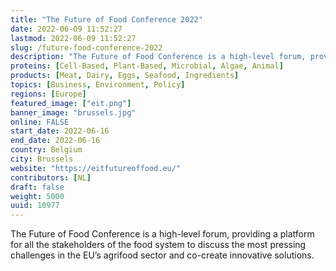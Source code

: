 ```yaml
---
title: "The Future of Food Conference 2022"
date: 2022-06-09 11:52:27
lastmod: 2022-06-09 11:52:27
slug: /future-food-conference-2022
description: "The Future of Food Conference is a high-level forum, providing a platform for all the stakeholders of the food system to discuss the most pressing challenges in the EU’s agrifood sector and co-create innovative solutions."
proteins: [Cell-Based, Plant-Based, Microbial, Algae, Animal]
products: [Meat, Dairy, Eggs, Seafood, Ingredients]
topics: [Business, Environment, Policy]
regions: [Europe]
featured_image: ["eit.png"]
banner_image: "brussels.jpg"
online: FALSE
start_date: 2022-06-16
end_date: 2022-06-16
country: Belgium
city: Brussels
website: "https://eitfutureoffood.eu/"
contributors: [NL]
draft: false
weight: 5000
uuid: 10977
---
```

<p>The Future of Food Conference is a high-level forum, providing a platform for all the stakeholders of the food system to discuss the most pressing challenges in the EU’s agrifood sector and co-create innovative solutions.</p>
